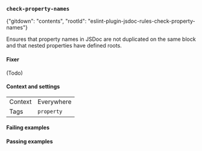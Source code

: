 ### `check-property-names`

{"gitdown": "contents", "rootId": "eslint-plugin-jsdoc-rules-check-property-names"}

Ensures that property names in JSDoc are not duplicated on the same block
and that nested properties have defined roots.

#### Fixer

(Todo)

#### Context and settings

|||
|---|---|
|Context|Everywhere|
|Tags|`property`|

#### Failing examples

<!-- assertions-failing checkPropertyNames -->

#### Passing examples

<!-- assertions-passing checkPropertyNames -->
